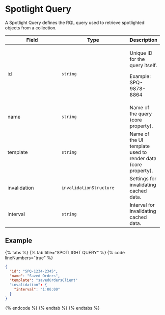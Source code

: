 # Spotlight Query

A Spotlight Query defines the RQL query used to retrieve spotlighted objects from a collection.

<table><thead><tr><th width="208">Field</th><th width="228">Type</th><th>Description</th></tr></thead><tbody><tr><td>id</td><td><code>string</code></td><td><p>Unique ID for the query itself. </p><p>Example: SPQ-9878-8864</p></td></tr><tr><td>name</td><td><code>string</code></td><td>Name of the query (core property).</td></tr><tr><td>template</td><td><code>string</code></td><td>Name of the UI template used to render data (core property).</td></tr><tr><td>invalidation</td><td><code>invalidationStructure</code></td><td>Settings for invalidating cached data.</td></tr><tr><td>interval</td><td><code>string</code></td><td>Interval for invalidating cached data.</td></tr></tbody></table>

## Example

{% tabs %}
{% tab title="SPOTLIGHT QUERY" %}
{% code lineNumbers="true" %}
```json
{
  "id": "SPQ-1234-2345",
  "name": "Saved Orders",
  "template": "savedOrdersClient"
  "invalidation": {
    "interval": "1:00:00"
  }
}
```
{% endcode %}
{% endtab %}
{% endtabs %}
